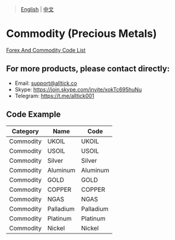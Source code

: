 > [English](./product_code_list_commodities_gold.md) | [中文](./product_code_list_commodities_gold_cn.md)

# Commodity (Precious Metals)
[Forex And Commodity Code List](https://github.com/alltick/alltick-realtime-forex-crypto-stock-tick-finance-websocket-api/raw/main/code/%E5%A4%96%E6%B1%87%E8%B4%B5%E9%87%91%E5%B1%9Ecode%E5%88%97%E8%A1%A8.txt)

## For more products, please contact directly:<br/>
- Email: support@alltick.co
- Skype: https://join.skype.com/invite/xokTc695huNu
- Telegram: https://t.me/alltick001

## Code Example

| Category | Name      | Code      |
| -------- | --------- | --------- |
| Commodity | UKOIL     | UKOIL     |
| Commodity | USOIL     | USOIL     |
| Commodity | Silver    | Silver    |
| Commodity | Aluminum  | Aluminum  |
| Commodity | GOLD      | GOLD      |
| Commodity | COPPER    | COPPER    |
| Commodity | NGAS      | NGAS      |
| Commodity | Palladium | Palladium |
| Commodity | Platinum  | Platinum  |
| Commodity | Nickel    | Nickel    |

